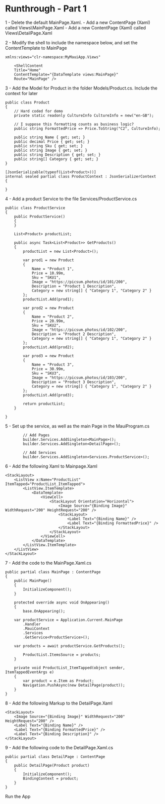 # Runthrough - Part 1

1 - Delete the default MainPage.Xaml. 
    - Add a new ContentPage (Xaml) called Views\MainPage.Xaml
    - Add a new ContentPage (Xaml) called Views\DetailPage.Xaml

2 - Modify the shell to include the namespace below, and set the ContentTemplate to MainPage

    xmlns:views="clr-namespace:MyMauiApp.Views"

        <ShellContent
        Title="Home"
        ContentTemplate="{DataTemplate views:MainPage}"
        Route="MainPage" />

3 - Add the Model for Product in the folder Models/Product.cs. Include the context for later

    public class Product
    {
        // Hard coded for demo
        private static readonly CultureInfo CultureInfo = new("en-GB"); 

        // I suppose this formatting counts as business logic?
        public string FormattedPrice => Price.ToString("C2", CultureInfo);

        public string Name { get; set; }
        public decimal Price { get; set; }
        public string Sku { get; set; }
        public string Image { get; set; }
        public string Description { get; set; }
        public string[] Category { get; set; }
    }

    [JsonSerializable(typeof(List<Product>))]
    internal sealed partial class ProductContext : JsonSerializerContext
    {

    }

4 - Add a product Service to the file Services/ProductService.cs

    public class ProductService
	{
		public ProductService()
		{
		}

		List<Product> productList;

		public async Task<List<Product>> GetProducts()
		{
			productList = new List<Product>();
			
            var prod1 = new Product
            {
                Name = "Product 1",
                Price = 10.99m,
                Sku = "SKU1",
                Image = "https://picsum.photos/id/101/200",
                Description = "Product 1 Description",
                Category = new string[] { "Category 1", "Category 2" }
            };
            productList.Add(prod1);

            var prod2 = new Product
            {
                Name = "Product 2",
                Price = 20.99m,
                Sku = "SKU2",
                Image = "https://picsum.photos/id/102/200",
                Description = "Product 2 Description",
                Category = new string[] { "Category 1", "Category 2" }
            };
            productList.Add(prod2);

            var prod3 = new Product
            {
                Name = "Product 3",
                Price = 30.99m,
                Sku = "SKU3",
                Image = "https://picsum.photos/id/103/200",
                Description = "Product 3 Description",
                Category = new string[] { "Category 1", "Category 2" }
            };
            productList.Add(prod3);

			return productList;
		}
	
	}

5 - Set up the service, as well as the main Page in the MauiProgram.cs

            // Add Pages
            builder.Services.AddSingleton<MainPage>();
            builder.Services.AddSingleton<DetailPage>();

            // Add Services
            builder.Services.AddSingleton<Services.ProductService>();


6 - Add the following Xaml to Mainpage.Xaml

    <StackLayout>
        <ListView x:Name="ProductList" ItemTapped="ProductList_ItemTapped">
            <ListView.ItemTemplate>
                <DataTemplate>
                    <ViewCell>
                        <StackLayout Orientation="Horizontal">
                            <Image Source="{Binding Image}" WidthRequest="200" HeightRequest="200" />
                            <StackLayout>
                                <Label Text="{Binding Name}" />
                                <Label Text="{Binding FormattedPrice}" />
                            </StackLayout>
                        </StackLayout>
                    </ViewCell>
                </DataTemplate>
            </ListView.ItemTemplate>
        </ListView>
    </StackLayout>

7 - Add the code to the MainPage.Xaml.cs

    public partial class MainPage : ContentPage
    {
        public MainPage()
        {
            InitializeComponent();
        }

        protected override async void OnAppearing()
        {
            base.OnAppearing();

		var productService = Application.Current.MainPage
			.Handler
			.MauiContext
			.Services  
			.GetService<ProductService>();

		var products = await productService.GetProducts();

            ProductList.ItemsSource = products;
        }

        private void ProductList_ItemTapped(object sender, ItemTappedEventArgs e)
        {
            var product = e.Item as Product;
            Navigation.PushAsync(new DetailPage(product));
        }
    }            


8 - Add the following Markup to the DetailPage.Xaml

    <StackLayout>
        <Image Source="{Binding Image}" WidthRequest="200" HeightRequest="200" />
        <Label Text="{Binding Name}" />
        <Label Text="{Binding FormattedPrice}" />
        <Label Text="{Binding Description}" />
    </StackLayout>

9 - Add the following code to the DetailPage.Xaml.cs

    public partial class DetailPage : ContentPage
    {
        public DetailPage(Product product)
        {
            InitializeComponent();
            BindingContext = product;
        }
    }

Run the App    


